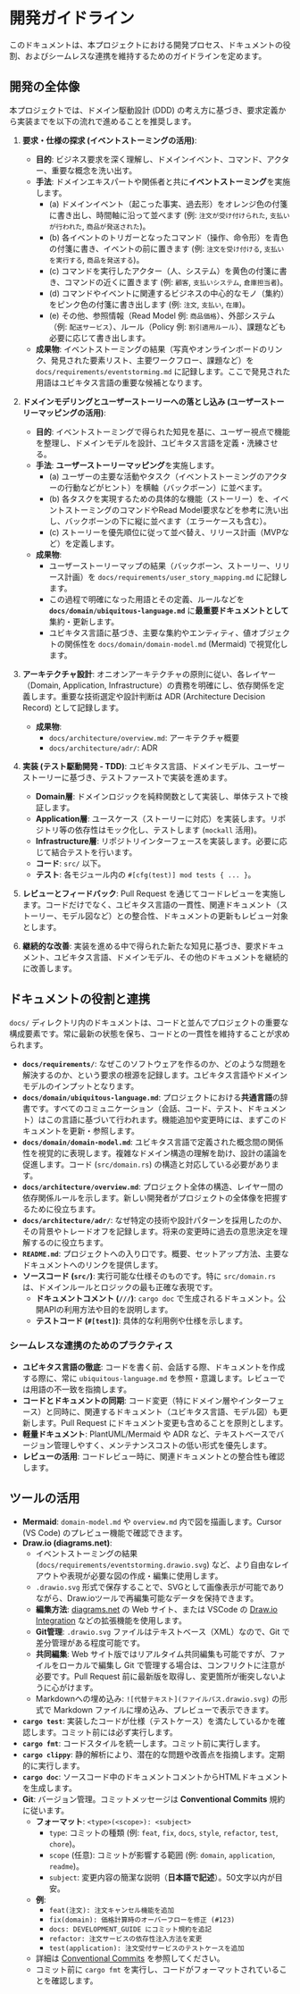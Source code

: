 # 開発ガイドライン

このドキュメントは、本プロジェクトにおける開発プロセス、ドキュメントの役割、およびシームレスな連携を維持するためのガイドラインを定めます。

## 開発の全体像

本プロジェクトでは、ドメイン駆動設計 (DDD) の考え方に基づき、要求定義から実装までを以下の流れで進めることを推奨します。

1.  **要求・仕様の探求 (イベントストーミングの活用)**:
    *   **目的**: ビジネス要求を深く理解し、ドメインイベント、コマンド、アクター、重要な概念を洗い出す。
    *   **手法**: ドメインエキスパートや関係者と共に**イベントストーミング**を実施します。
        *   (a) ドメインイベント（起こった事実、過去形）をオレンジ色の付箋に書き出し、時間軸に沿って並べます (例: `注文が受け付けられた`, `支払いが行われた`, `商品が発送された`)。
        *   (b) 各イベントのトリガーとなったコマンド（操作、命令形）を青色の付箋に書き、イベントの前に置きます (例: `注文を受け付ける`, `支払いを実行する`, `商品を発送する`)。
        *   (c) コマンドを実行したアクター（人、システム）を黄色の付箋に書き、コマンドの近くに置きます (例: `顧客`, `支払いシステム`, `倉庫担当者`)。
        *   (d) コマンドやイベントに関連するビジネスの中心的なモノ（集約）をピンク色の付箋に書き出します (例: `注文`, `支払い`, `在庫`)。
        *   (e) その他、参照情報（Read Model 例: `商品価格`）、外部システム（例: `配送サービス`）、ルール（Policy 例: `割引適用ルール`）、課題なども必要に応じて書き出します。
    *   **成果物**: イベントストーミングの結果（写真やオンラインボードのリンク、発見された要素リスト、主要ワークフロー、課題など）を `docs/requirements/eventstorming.md` に記録します。ここで発見された用語はユビキタス言語の重要な候補となります。

2.  **ドメインモデリングとユーザーストーリーへの落とし込み (ユーザーストーリーマッピングの活用)**:
    *   **目的**: イベントストーミングで得られた知見を基に、ユーザー視点で機能を整理し、ドメインモデルを設計、ユビキタス言語を定義・洗練させる。
    *   **手法**: **ユーザーストーリーマッピング**を実施します。
        *   (a) ユーザーの主要な活動やタスク（イベントストーミングのアクターの行動などがヒント）を横軸（バックボーン）に並べます。
        *   (b) 各タスクを実現するための具体的な機能（ストーリー）を、イベントストーミングのコマンドやRead Model要求などを参考に洗い出し、バックボーンの下に縦に並べます（エラーケースも含む）。
        *   (c) ストーリーを優先順位に従って並べ替え、リリース計画（MVPなど）を定義します。
    *   **成果物**:
        *   ユーザーストーリーマップの結果（バックボーン、ストーリー、リリース計画）を `docs/requirements/user_story_mapping.md` に記録します。
        *   この過程で明確になった用語とその定義、ルールなどを **`docs/domain/ubiquitous-language.md`** に**最重要ドキュメントとして**集約・更新します。
        *   ユビキタス言語に基づき、主要な集約やエンティティ、値オブジェクトの関係性を `docs/domain/domain-model.md` (Mermaid) で視覚化します。

3.  **アーキテクチャ設計**: オニオンアーキテクチャの原則に従い、各レイヤー（Domain, Application, Infrastructure）の責務を明確にし、依存関係を定義します。重要な技術選定や設計判断は ADR (Architecture Decision Record) として記録します。
    *   **成果物**:
        *   `docs/architecture/overview.md`: アーキテクチャ概要
        *   `docs/architecture/adr/`: ADR

4.  **実装 (テスト駆動開発 - TDD)**: ユビキタス言語、ドメインモデル、ユーザーストーリーに基づき、テストファーストで実装を進めます。
    *   **Domain層**: ドメインロジックを純粋関数として実装し、単体テストで検証します。
    *   **Application層**: ユースケース（ストーリーに対応）を実装します。リポジトリ等の依存性はモック化し、テストします (`mockall` 活用)。
    *   **Infrastructure層**: リポジトリインターフェースを実装します。必要に応じて結合テストを行います。
    *   **コード**: `src/` 以下。
    *   **テスト**: 各モジュール内の `#[cfg(test)] mod tests { ... }`。

5.  **レビューとフィードバック**: Pull Request を通じてコードレビューを実施します。コードだけでなく、ユビキタス言語の一貫性、関連ドキュメント（ストーリー、モデル図など）との整合性、ドキュメントの更新もレビュー対象とします。

6.  **継続的な改善**: 実装を進める中で得られた新たな知見に基づき、要求ドキュメント、ユビキタス言語、ドメインモデル、その他のドキュメントを継続的に改善します。

## ドキュメントの役割と連携

`docs/` ディレクトリ内のドキュメントは、コードと並んでプロジェクトの重要な構成要素です。常に最新の状態を保ち、コードとの一貫性を維持することが求められます。

*   **`docs/requirements/`**: なぜこのソフトウェアを作るのか、どのような問題を解決するのか、という要求の根源を記録します。ユビキタス言語やドメインモデルのインプットとなります。
*   **`docs/domain/ubiquitous-language.md`**: プロジェクトにおける**共通言語**の辞書です。すべてのコミュニケーション（会話、コード、テスト、ドキュメント）はこの言語に基づいて行われます。機能追加や変更時には、まずこのドキュメントを更新・参照します。
*   **`docs/domain/domain-model.md`**: ユビキタス言語で定義された概念間の関係性を視覚的に表現します。複雑なドメイン構造の理解を助け、設計の議論を促進します。コード (`src/domain.rs`) の構造と対応している必要があります。
*   **`docs/architecture/overview.md`**: プロジェクト全体の構造、レイヤー間の依存関係ルールを示します。新しい開発者がプロジェクトの全体像を把握するために役立ちます。
*   **`docs/architecture/adr/`**: なぜ特定の技術や設計パターンを採用したのか、その背景やトレードオフを記録します。将来の変更時に過去の意思決定を理解するのに役立ちます。
*   **`README.md`**: プロジェクトへの入り口です。概要、セットアップ方法、主要なドキュメントへのリンクを提供します。
*   **ソースコード (`src/`)**: 実行可能な仕様そのものです。特に `src/domain.rs` は、ドメインルールとロジックの最も正確な表現です。
    *   **ドキュメントコメント (`///`)**: `cargo doc` で生成されるドキュメント。公開APIの利用方法や目的を説明します。
    *   **テストコード (`#[test]`)**: 具体的な利用例や仕様を示します。

### シームレスな連携のためのプラクティス

*   **ユビキタス言語の徹底**: コードを書く前、会話する際、ドキュメントを作成する際に、常に `ubiquitous-language.md` を参照・意識します。レビューでは用語の不一致を指摘します。
*   **コードとドキュメントの同期**: コード変更（特にドメイン層やインターフェース）と同時に、関連するドキュメント（ユビキタス言語、モデル図）も更新します。Pull Request にドキュメント変更も含めることを原則とします。
*   **軽量ドキュメント**: PlantUML/Mermaid や ADR など、テキストベースでバージョン管理しやすく、メンテナンスコストの低い形式を優先します。
*   **レビューの活用**: コードレビュー時に、関連ドキュメントとの整合性も確認します。

## ツールの活用

*   **Mermaid**: `domain-model.md` や `overview.md` 内で図を描画します。Cursor (VS Code) のプレビュー機能で確認できます。
*   **Draw.io (diagrams.net)**:
    *   イベントストーミングの結果 (`docs/requirements/eventstorming.drawio.svg`) など、より自由なレイアウトや表現が必要な図の作成・編集に使用します。
    *   `.drawio.svg` 形式で保存することで、SVGとして画像表示が可能でありながら、Draw.ioツールで再編集可能なデータを保持できます。
    *   **編集方法**: [diagrams.net](https://app.diagrams.net/) の Web サイト、または VSCode の [Draw.io Integration](https://marketplace.visualstudio.com/items?itemName=hediet.vscode-drawio) などの拡張機能を使用します。
    *   **Git管理**: `.drawio.svg` ファイルはテキストベース（XML）なので、Git で差分管理がある程度可能です。
    *   **共同編集**: Web サイト版ではリアルタイム共同編集も可能ですが、ファイルをローカルで編集し Git で管理する場合は、コンフリクトに注意が必要です。Pull Request 前に最新版を取得し、変更箇所が衝突しないように心がけます。
    *   Markdownへの埋め込み: `![代替テキスト](ファイルパス.drawio.svg)` の形式で Markdown ファイルに埋め込み、プレビューで表示できます。
*   **`cargo test`**: 実装したコードが仕様（テストケース）を満たしているかを確認します。コミット前には必ず実行します。
*   **`cargo fmt`**: コードスタイルを統一します。コミット前に実行します。
*   **`cargo clippy`**: 静的解析により、潜在的な問題や改善点を指摘します。定期的に実行します。
*   **`cargo doc`**: ソースコード中のドキュメントコメントからHTMLドキュメントを生成します。
*   **Git**: バージョン管理。コミットメッセージは **Conventional Commits** 規約に従います。
    *   **フォーマット**: `<type>(<scope>): <subject>`
        *   `type`: コミットの種類 (例: `feat`, `fix`, `docs`, `style`, `refactor`, `test`, `chore`)。
        *   `scope` (任意): コミットが影響する範囲 (例: `domain`, `application`, `readme`)。
        *   `subject`: 変更内容の簡潔な説明（**日本語で記述**）。50文字以内が目安。
    *   **例**:
        *   `feat(注文): 注文キャンセル機能を追加`
        *   `fix(domain): 価格計算時のオーバーフローを修正 (#123)`
        *   `docs: DEVELOPMENT_GUIDE にコミット規約を追記`
        *   `refactor: 注文サービスの依存性注入方法を変更`
        *   `test(application): 注文受付サービスのテストケースを追加`
    *   詳細は [Conventional Commits](https://www.conventionalcommits.org/) を参照してください。
    *   コミット前に `cargo fmt` を実行し、コードがフォーマットされていることを確認します。
